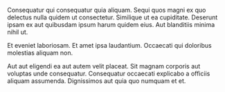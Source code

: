 Consequatur qui consequatur quia aliquam. Sequi quos magni ex quo delectus nulla quidem ut consectetur. Similique ut ea cupiditate. Deserunt ipsam ex aut quibusdam ipsum harum quidem eius. Aut blanditiis minima nihil ut.
 Et eveniet laboriosam. Et amet ipsa laudantium. Occaecati qui doloribus molestias aliquam non.
 Aut aut eligendi ea aut autem velit placeat. Sit magnam corporis aut voluptas unde consequatur. Consequatur occaecati explicabo a officiis aliquam assumenda. Dignissimos aut quia quo numquam et et.